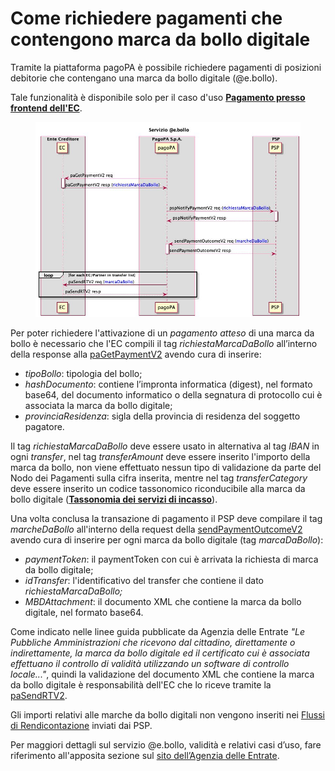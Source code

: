 # Come richiedere pagamenti che contengono marca da bollo digitale

Tramite la piattaforma pagoPA è possibile richiedere pagamenti di posizioni debitorie che contengano una marca da bollo digitale (@e.bollo).

Tale funzionalità è disponibile solo per il caso d'uso [**Pagamento presso frontend dell'EC**](https://docs.pagopa.it/sanp/casi-duso/pagamento-presso-frontend-dellec).

<figure><img src=".gitbook/assets/0f2bb4a0-cec5-4020-9a16-0ccc1f562b87.jpg" alt=""><figcaption></figcaption></figure>

Per poter richiedere l'attivazione di un _pagamento atteso_ di una marca da bollo è necessario che l'EC compili il tag _richiestaMarcaDaBollo_ all’interno della response alla [paGetPaymentV2](https://docs.pagopa.it/sanp/appendici/primitive#pagetpayment-versione-2) avendo cura di inserire:

* _tipoBollo_: tipologia del bollo;
* _hashDocumento_: contiene l’impronta informatica (digest), nel formato base64, del documento informatico o della segnatura di protocollo cui è associata la marca da bollo digitale;
* _provinciaResidenza_: sigla della provincia di residenza del soggetto pagatore.

Il tag _richiestaMarcaDaBollo_ deve essere usato in alternativa al tag _IBAN_ in ogni _transfer_, nel tag _transferAmount_ deve essere inserito l'importo della marca da bollo, non viene effettuato nessun tipo di validazione da parte del Nodo dei Pagamenti sulla cifra inserita, mentre nel tag _transferCategory_ deve essere inserito un codice tassonomico riconducibile alla marca da bollo digitale ([**Tassonomia dei servizi di incasso**](https://docs.pagopa.it/sanp/ente-creditore/tassonomia-dei-servizi-di-incasso)).

Una volta conclusa la transazione di pagamento il PSP deve compilare il tag _marcheDaBollo_ all'interno della request della [sendPaymentOutcomeV2](https://docs.pagopa.it/sanp/appendici/primitive#sendpaymentoutcome-versione-2) avendo cura di inserire per ogni marca da bollo digitale (tag _marcaDaBollo_):

* _paymentToken_: il paymentToken con cui è arrivata la richiesta di marca da bollo digitale;
* _idTransfer_: l'identificativo del transfer che contiene il dato _richiestaMarcaDaBollo;_
* _MBDAttachment_: il documento XML che contiene la marca da bollo digitale, nel formato base64.

Come indicato nelle linee guida pubblicate da Agenzia delle Entrate _"Le Pubbliche Amministrazioni che ricevono dal cittadino, direttamente o indirettamente, la marca da bollo digitale ed il certificato cui è associata effettuano il controllo di validità utilizzando un software di controllo locale..."_, quindi la validazione del documento XML che contiene la marca da bollo digitale è responsabilità dell'EC che lo riceve tramite la [paSendRTV2](https://docs.pagopa.it/sanp/appendici/primitive#pasendrt-versione-2).

Gli importi relativi alle marche da bollo digitali non vengono inseriti nei [Flussi di Rendicontazione](https://docs.pagopa.it/sanp/specifiche-attuative-del-nodo-dei-pagamenti-spc/funzionamento-generale/rendicontazione-e-cashflow) inviati dai PSP.

Per maggiori dettagli sul servizio @e.bollo, validità e relativi casi d’uso, fare riferimento all'apposita sezione sul [sito dell’Agenzia delle Entrate](https://www.agenziaentrate.gov.it/portale/web/guest/schede/pagamenti/imposta-di-bollo-per-le-istanze-trasmesse-alla-pa-ebollo-cittadini/che-cose-cittadini).
